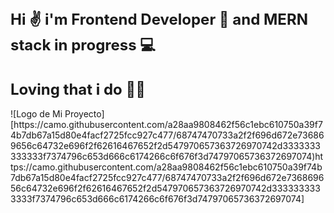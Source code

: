 
<h1 style="font-size: 24px;">Hi ✌ i'm Frontend Developer 🎨 and MERN stack in progress 💻</h1>
<h1 style="font-size: 24px; text-aling: center;">Loving that i do 🚀🚀</h1> 
![Logo de Mi Proyecto][https://camo.githubusercontent.com/a28aa9808462f56c1ebc610750a39f74b7db67a15d80e4facf2725fcc927c477/68747470733a2f2f696d672e736869656c64732e696f2f62616467652f2d547970657363726970742d3333333333333f7374796c653d666c6174266c6f676f3d74797065736372697074)https://camo.githubusercontent.com/a28aa9808462f56c1ebc610750a39f74b7db67a15d80e4facf2725fcc927c477/68747470733a2f2f696d672e736869656c64732e696f2f62616467652f2d547970657363726970742d3333333333333f7374796c653d666c6174266c6f676f3d74797065736372697074]

